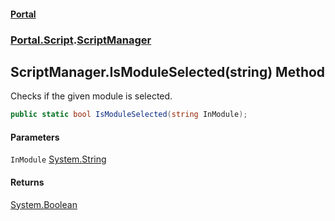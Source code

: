 #### [Portal](index.md 'index')
### [Portal.Script](Portal.Script.md 'Portal.Script').[ScriptManager](ScriptManager.md 'Portal.Script.ScriptManager')

## ScriptManager.IsModuleSelected(string) Method

Checks if the given module is selected.

```csharp
public static bool IsModuleSelected(string InModule);
```
#### Parameters

<a name='Portal.Script.ScriptManager.IsModuleSelected(string).InModule'></a>

`InModule` [System.String](https://docs.microsoft.com/en-us/dotnet/api/System.String 'System.String')

#### Returns
[System.Boolean](https://docs.microsoft.com/en-us/dotnet/api/System.Boolean 'System.Boolean')